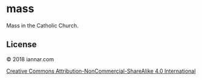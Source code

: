 # mass

Mass in the Catholic Church.

## License

© 2018 iannar.com

[Creative Commons Attribution-NonCommercial-ShareAlike 4.0 International](http://creativecommons.org/licenses/by-nc-sa/4.0/)
